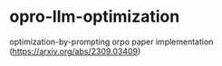 # opro-llm-optimization
optimization-by-prompting orpo paper implementation (https://arxiv.org/abs/2309.03409)